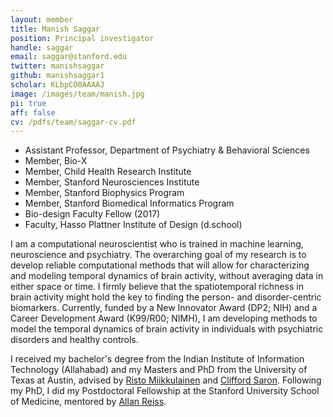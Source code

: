```yaml
---
layout: member
title: Manish Saggar
position: Principal investigator
handle: saggar
email: saggar@stanford.edu
twitter: manishsaggar
github: manishsaggar1
scholar: KLbpCO0AAAAJ
image: /images/team/manish.jpg
pi: true
aff: false
cv: /pdfs/team/saggar-cv.pdf
---
```


* Assistant Professor, Department of Psychiatry & Behavioral Sciences
* Member, Bio-X
* Member, Child Health Research Institute
* Member, Stanford Neurosciences Institute
* Member, Stanford Biophysics Program
* Member, Stanford Biomedical Informatics Program
* Bio-design Faculty Fellow (2017)
* Faculty, Hasso Plattner Institute of Design (d.school)

I am a computational neuroscientist who is trained in machine learning, neuroscience and psychiatry. The overarching goal of my research is to develop reliable computational methods that will allow for characterizing and modeling temporal dynamics of brain activity, without averaging data in either space or time. I firmly believe that the spatiotemporal richness in brain activity might hold the key to finding the person- and disorder-centric biomarkers. Currently, funded by a New Innovator Award (DP2; NIH) and a Career Development Award (K99/R00; NIMH), I am developing methods to model the temporal dynamics of brain activity in individuals with psychiatric disorders and healthy controls.

I received my bachelor's degree from the Indian Institute of Information Technology (Allahabad) and my Masters and PhD from the University of Texas at Austin, advised by [Risto Miikkulainen](https://www.cs.utexas.edu/users/risto/) and [Clifford Saron](http://mindbrain.ucdavis.edu/people/saron). Following my PhD, I did my Postdoctoral Fellowship at the Stanford University School of Medicine, mentored by [Allan Reiss](https://profiles.stanford.edu/allan-reiss).
